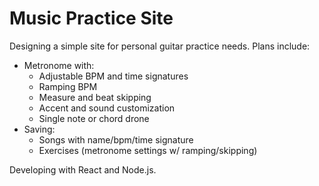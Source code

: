 # Music Practice Site

Designing a simple site for personal guitar practice needs. Plans include:
- Metronome with:
  - Adjustable BPM and time signatures
  - Ramping BPM
  - Measure and beat skipping
  - Accent and sound customization
  - Single note or chord drone
- Saving:
  - Songs with name/bpm/time signature
  - Exercises (metronome settings w/ ramping/skipping)
 
Developing with React and Node.js.

